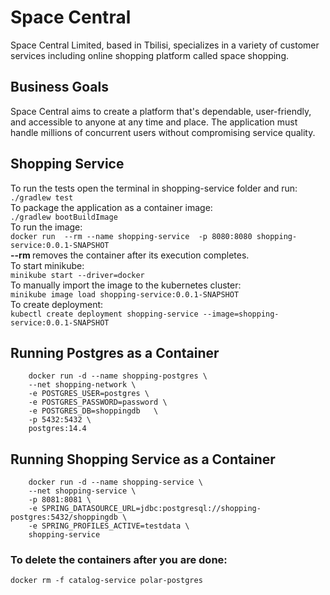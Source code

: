 # Space Central

Space Central Limited, based in Tbilisi, specializes in a variety of 
customer services including online shopping platform called space
shopping.

## Business Goals
Space Central aims to create a platform that's dependable, user-friendly,
and accessible to anyone at any time and place. The application
must handle millions of concurrent users without compromising service
quality.

## Shopping Service
To run the tests open the terminal in shopping-service folder and run: <br/>
``` ./gradlew test ``` <br/>
To package the application as a container image: <br/>
``` ./gradlew bootBuildImage ``` <br/>
To run the image: <br/>
``` docker run  --rm --name shopping-service  -p 8080:8080 shopping-service:0.0.1-SNAPSHOT ``` <br/>
<b> --rm </b> removes the container after its execution completes. <br/>
To start minikube: <br/>
``` minikube start --driver=docker ``` <br/>
To manually import the image to the kubernetes cluster: <br/>
``` minikube image load shopping-service:0.0.1-SNAPSHOT ``` <br/>
To create deployment: <br/>
``` kubectl create deployment shopping-service --image=shopping-service:0.0.1-SNAPSHOT ``` <br/>

## Running Postgres as a Container
``` 
    docker run -d --name shopping-postgres \
    --net shopping-network \
    -e POSTGRES_USER=postgres \
    -e POSTGRES_PASSWORD=password \
    -e POSTGRES_DB=shoppingdb   \
    -p 5432:5432 \
    postgres:14.4
```

## Running Shopping Service as a Container
``` 
    docker run -d --name shopping-service \
    --net shopping-service \
    -p 8081:8081 \
    -e SPRING_DATASOURCE_URL=jdbc:postgresql://shopping-postgres:5432/shoppingdb \
    -e SPRING_PROFILES_ACTIVE=testdata \
    shopping-service
```

### To delete the containers after you are done: <br/>
``` 
docker rm -f catalog-service polar-postgres
```
